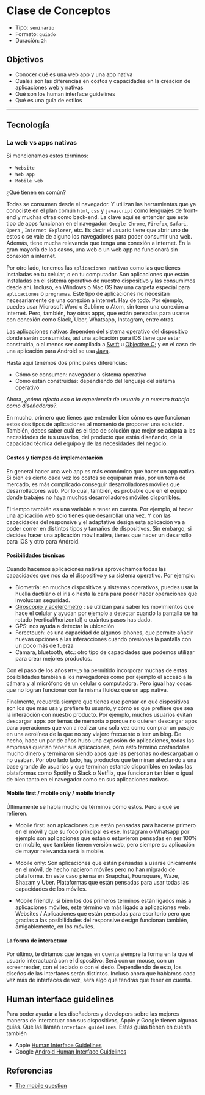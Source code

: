 # Clase de Conceptos

- Tipo: `seminario`
- Formato: `guiado`
- Duración: `2h`

## Objetivos

- Conocer qué es una web app y una app nativa
- Cuáles son las diferencias en costos y capacidades en la creación de
  aplicaciones web y nativas
- Qué son los human interface guidelines
- Qué es una guía de estilos  

***

## Tecnología

### La web vs apps nativas

Si mencionamos estos términos:

- `Website`
- `Web app`
- `Mobile web`

¿Qué tienen en común?

Todas se consumen desde el navegador. Y utilizan las herramientas que ya
conociste en el plan común `html`, `css` y `javascript` como lenguajes de
front-end y muchas otras como back-end. La clave aquí es entender que este tipo
de apps funcionan en el navegador: `Google Chrome`, `Firefox`, `Safari`, `Opera`
, `Internet Explorer`, etc. Es decir el usuario tiene que abrir uno de estos
o se vale de alguno los navegadores para poder consumir una web. Además, tiene
mucha relevancia que tenga una conexión a internet. En la gran mayoría de los
casos, una web o un web app no funcionará sin conexión a internet.

Por otro lado, tenemos las `aplicaciones nativas` como las que tienes instaladas
en tu celular, o en tu computador. Son aplicaciones que están instaladas en el
sistema operativo de nuestro dispositivo y las consumimos desde ahí. Incluso, en
Windows o Mac OS hay una carpeta especial para `aplicaciones` o `programas`.
Este tipo de aplicaciones no necesitan necesariamente de una conexión a
internet. Hay de todo. Por ejemplo, puedes usar Microsoft Word o Sublime o Atom,
sin tener una conexión a internet. Pero, también, hay otras apps, que están
pensadas para usarse con conexión como Slack, Uber, Whatsapp, Instagram, entre
otras.

Las aplicaciones nativas dependen del sistema operativo del dispositivo donde
serán consumidas, así una aplicación para iOS tiene que estar construida, o al
menos ser compilada a [Swift](https://developer.apple.com/swift/) u
[Objective C](https://developer.apple.com/library/content/documentation/Cocoa/Conceptual/ProgrammingWithObjectiveC/Introduction/Introduction.html);
y en el caso de una aplicación para Android se usa [Java](https://www.java.com/en/download/faq/java_mobile.xml).

Hasta aquí tenemos dos principales diferencias:

- Cómo se consumen: navegador o sistema operativo
- Cómo están construidas: dependiendo del lenguaje del sistema operativo

Ahora, _¿cómo afecta eso a la experiencia de usuario y a nuestro trabajo como
diseñadoras?_.

En mucho, primero que tienes que entender bien cómo es que funcionan estos dos
tipos de aplicaciones al momento de proponer una solución. También, debes saber
cuál es el tipo de solución que mejor se adapta a las necesidades de tus
usuarios, del producto que estás diseñando, de la capacidad técnica del equipo y
de las necesidades del negocio.

#### Costos y tiempos de implementación

En general hacer una web app es más económico que hacer un app nativa. Si bien
es cierto cada vez los costos se equiparan más, por un tema de mercado, es más
complicado conseguir desarrolladores móviles que desarrolladores web. Por lo
cual, también, es probable que en el equipo donde trabajes no haya muchos
desarrolladores móviles disponibles.

El tiempo también es una variable a tener en cuenta. Por ejemplo, al hacer una
aplicación web solo tienes que desarrollar una vez. Y con las capacidades del
responsive y el adaptative design esta aplicación va a poder correr en distintos
tipos y tamaños de dispositivos. Sin embargo, si decides hacer una aplicación
móvil nativa, tienes que hacer un desarrollo para iOS y otro para Android.

#### Posibilidades técnicas

Cuando hacemos aplicaciones nativas aprovechamos todas las capacidades que nos
da el dispositivo y su sistema operativo. Por ejemplo:

- Biometría: en muchos dispositivos y sistemas operativos, puedes usar la huella
  dactilar o el iris o hasta la cara para poder hacer operaciones que involucran
  seguridad.
- [Giroscopio y acelerómetro](https://hipertextual.com/2016/08/acelerometro-giroscopio)
  : se utilizan para saber los movimientos que hace el celular y ayudan por
  ejemplo a detectar cuando la pantalla se ha rotado (vertical/horizontal) o
  cuántos pasos has dado.
- GPS: nos ayuda a detectar la ubicación
- Forcetouch: es una capacidad de algunos iphones, que permite añadir nuevas
  opciones a las interacciones cuando presionas la pantalla con un poco más de
  fuerza
- Cámara, bluetooth, etc.: otro tipo de capacidades que podemos utilizar para
  crear mejores productos.

Con el paso de los años `HTML5` ha permitido incorporar muchas de estas
posibilidades también a los navegadores como por ejemplo el acceso a la cámara
y al micrófono de un celular o computadora. Pero igual hay cosas que no logran
funcionar con la misma fluidez que un app nativa.

Finalmente, recuerda siempre que tienes que pensar en qué dispositivos son los
que más usa y prefiere tu usuario, y cómo es que prefiere que sea la interacción
con nuestro producto. Por ejemplo, muchos usuarios evitan descargar apps por
temas de memoria o porque no quieren descargar apps para operaciones que van a
realizar una sola vez como comprar un pasaje en una aerolínea de la que no soy
viajero frecuente o leer un blog. De hecho, hace un par de años hubo una
explosión de aplicaciones, todas las empresas querían tener sus aplicaciones,
pero esto terminó costándoles mucho dinero y terminaron siendo apps que las
personas no descargaban o no usaban. Por otro lado lado, hay productos que
terminan afectando a una base grande de usuarios y que terminan estando
disponibles en todas las plataformas como Spotify o Slack o Netflix, que
funcionan tan bien o igual de bien tanto en el navegador como en sus
aplicaciones nativas.

#### Mobile first / mobile only / mobile friendly

Últimamente se habla mucho de términos cómo estos. Pero a qué se refieren.

- Mobile first: son aplcaciones que están pensadas para hacerse primero en el
  móvil y que su foco principal es ese. Instagram o Whatsapp por ejemplo son
  aplicaciones que están o estuvieron pensadas en ser 100% en mobile, que
  también tienen versión web, pero siempre su aplicación de mayor relevancia
  será la mobile.

- Mobile only: Son aplicaciones que están pensadas a usarse únicamente en el
  móvil, de hecho nacieron móviles pero no han migrado de plataforma. En este
  caso piensa en Snapchat, Foursquare, Waze, Shazam y Uber. Plataformas que
  están pensadas para usar todas las capacidades de los móviles.

- Mobile friendly: si bien los dos primeros términos están ligados más a
  aplicaciones móviles, este término va más ligado a aplicaciones web. Websites
  / Aplicaciones que están pensadas para escritorio pero que gracias a las
  posibilidades del responsive design funcionan también, amigablemente, en los
  móviles.

#### La forma de interactuar

Por último, te diríamos que tengas en cuenta siempre la forma en la que el
usuario interactuará con el dispositivo. Será con un mouse, con un screenreader,
con el teclado o con el dedo. Dependiendo de esto, los diseños de las interfaces
serán distintos. Incluso ahora que hablamos cada vez más de interfaces de voz,
será algo que tendrás que tener en cuenta.

## Human interface guidelines

Para poder ayudar a los diseñadores y developers sobre las mejores maneras de
interactuar con sus dispositivos, Apple y Google tienen algunas guías. Que las
llaman `interface guidelines`. Estas guías tienen en cuenta también

- Apple [Human Interface Guidelines](https://developer.apple.com/ios/human-interface-guidelines/overview/themes/)
- Google [Android Human Interface Guidelines](https://developer.android.com/guide/practices/ui_guidelines/index.html)

## Referencias

- [The mobile question](https://youtu.be/Xi4CfgQEYuc)